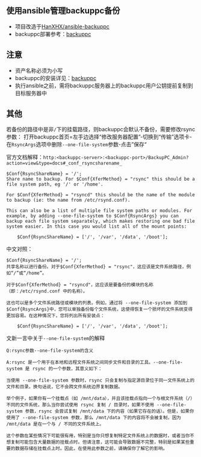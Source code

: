 ## 使用ansible管理backuppc备份
- 项目改造于[HanXHX/ansible-backuppc][1]
- backuppc部署参考：[backuppc](https://github.com/Leif160519/docker-script/tree/master/backuppc)

## 注意
- 资产名称必须为小写
- backuppc的安装详见：[backuppc][2]
- 执行ansible之前，需将backuppc服务器上的backuppc用户公钥提前复制到目标服务器中

## 其他
若备份的路径中是非`/`下的挂载路径，则backuppc会默认不备份，需要修改rsync参数：
打开backuppc首页=左手边选择“修改服务器配置”-切换到“传输”选项卡-在`RsyncArgs`选项中删除`--one-file-system`参数-点击”保存“

官方文档解释：`http:<backuppc-server>:<backuppc-port>/BackupPC_Admin?action=view&type=docs#_conf_rsyncsharename_`
```
$Conf{RsyncShareName} = '/';
Share name to backup. For $Conf{XferMethod} = "rsync" this should be a file system path, eg '/' or '/home'.

For $Conf{XferMethod} = "rsyncd" this should be the name of the module to backup (ie: the name from /etc/rsynd.conf).

This can also be a list of multiple file system paths or modules. For example, by adding --one-file-system to $Conf{RsyncArgs} you can backup each file system separately, which makes restoring one bad file system easier. In this case you would list all of the mount points:

    $Conf{RsyncShareName} = ['/', '/var', '/data', '/boot'];
```

中文对照：
```
$Conf{RsyncShareName} = '/';
共享名称以进行备份。对于$Conf{XferMethod} = "rsync"，这应该是文件系统路径，例如“/”或“/home”。

对于$Conf{XferMethod} = "rsyncd"，这应该是要备份的模块的名称（即：/etc/rsynd.conf 中的名称）。

这也可以是多个文件系统路径或模块的列表。例如，通过将 --one-file-system 添加到$Conf{RsyncArgs}中，您可以单独备份每个文件系统，这使得恢复一个损坏的文件系统变得更加容易。在这种情况下，您将列出所有安装点：

    $Conf{RsyncShareName} = ['/', '/var', '/data', '/boot'];
```

文新一言中关于`--one-file-system`的解释
```
Q:rsync参数--one-file-system的含义

A:rsync 是一个用于在本地和远程文件系统之间同步文件和目录的工具。--one-file-system 是 rsync 的一个参数，其意义如下：

当使用 --one-file-system 参数时，rsync 只会复制与指定源目录位于同一文件系统上的文件和目录。换句话说，它不会跨文件系统边界复制数据。

举个例子，如果你有一个挂载点（如 /mnt/data），并且该挂载点指向一个与根文件系统（/）不同的文件系统，那么当你尝试使用 rsync 复制 / 目录时，如果不使用 --one-file-system 参数，rsync 会尝试复制 /mnt/data 下的内容（如果它存在的话）。但是，如果你使用了 --one-file-system 参数，那么 /mnt/data 下的内容将不会被复制，因为 /mnt/data 是在一个与 / 不同的文件系统上。

这个参数在某些情况下可能很有用，特别是当你只想复制特定文件系统上的数据时，或者当你不想复制可能包含大量数据的挂载点时。但请注意，这可能会导致数据不完整，特别是如果某些重要的数据存储在挂载点上时。因此，在使用此参数之前，请确保你了解它的影响。
```


[1]: https://github.com/HanXHX/ansible-backuppc
[2]: https://github.com/Leif160519/docker-script/tree/master/backuppc
